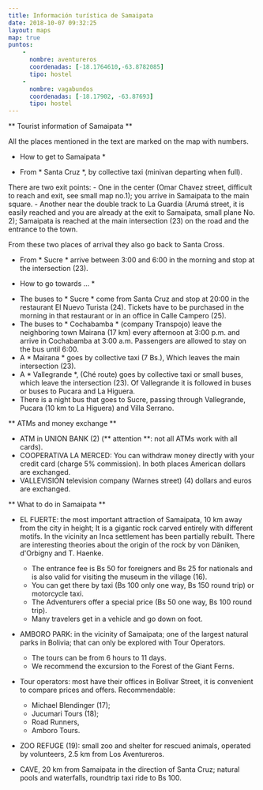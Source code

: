 ```yaml
---
title: Información turística de Samaipata
date: 2018-10-07 09:32:25
layout: maps
map: true
puntos:
    -
      nombre: aventureros
      coordenadas: [-18.1764610,-63.8782085]
      tipo: hostel
    - 
      nombre: vagabundos
      coordenadas: [-18.17902, -63.87693]
      tipo: hostel
---
```

** Tourist information of Samaipata **

All the places mentioned in the text are marked on the map with
numbers.

* How to get to Samaipata *
 - From * Santa Cruz *, by collective taxi (minivan departing when
full).

  There are two exit points:
    - One in the center (Omar Chavez street, difficult to reach and exit, see small map no.1); you arrive in Samaipata to the main square.
    - Another near the double track to La Guardia (Arumá street, it is easily reached and you are already at the exit to Samaipata, small plane No. 2); Samaipata is reached at the main intersection (23) on the road and the entrance to the town.

  From these two places of arrival they also go back to Santa
Cross.

 - From * Sucre * arrive between 3:00 and 6:00 in the morning and stop at
the intersection (23).

* How to go towards ... *

 - The buses to * Sucre * come from Santa Cruz and stop at 20:00 in the restaurant El Nuevo Turista (24). Tickets have to be purchased in the morning in that restaurant or in an office in Calle Campero (25).
 - The buses to * Cochabamba * (company Transpojo) leave the neighboring town Mairana (17 km) every afternoon at 3:00 p.m. and arrive in Cochabamba at 3:00 a.m. Passengers are allowed to stay on the bus until 6:00.
 - A * Mairana * goes by collective taxi (7 Bs.), Which leaves the main intersection (23).
 - A * Vallegrande *, (Ché route) goes by collective taxi or small buses, which leave the intersection (23). Of Vallegrande it is followed in buses or buses to Pucara and La Higuera.
 - There is a night bus that goes to Sucre, passing through Vallegrande, Pucara (10 km to La Higuera) and Villa Serrano.

** ATMs and money exchange **

 - ATM in UNION BANK (2) (** attention **: not all ATMs work with all cards).
 - COOPERATIVA LA MERCED: You can withdraw money directly with your credit card (charge 5% commission).
    In both places American dollars are exchanged.
 - VALLEVISIÓN television company (Warnes street) (4) dollars and euros are exchanged.

** What to do in Samaipata **

- EL FUERTE: the most important attraction of Samaipata, 10 km away from the city in height; It is a gigantic rock carved entirely with different motifs. In the vicinity an Inca settlement has been partially rebuilt. There are interesting theories about the origin of the rock by von Däniken, d'Orbigny and T. Haenke.

    - The entrance fee is Bs 50 for foreigners and Bs 25 for nationals and is also valid for visiting the museum in the village (16).
    - You can get there by taxi (Bs 100 only one way, Bs 150 round trip) or motorcycle taxi.
    - The Adventurers offer a special price (Bs 50 one way, Bs 100 round trip).
    - Many travelers get in a vehicle and go down on foot.

- AMBORO PARK: in the vicinity of Samaipata; one of the largest natural parks in Bolivia; that can only be explored with Tour Operators.

    - The tours can be from 6 hours to 11 days.
    - We recommend the excursion to the Forest of the Giant Ferns.

- Tour operators: most have their offices in Bolívar Street, it is convenient to compare prices and offers. Recommendable:

  - Michael Blendinger (17);
  - Jucumari Tours (18);
  - Road Runners,
  - Amboro Tours.

- ZOO REFUGE (19): small zoo and shelter for rescued animals, operated by volunteers, 2.5 km from Los Aventureros.

- CAVE, 20 km from Samaipata in the direction of Santa Cruz; natural pools and waterfalls, roundtrip taxi ride to Bs 100.